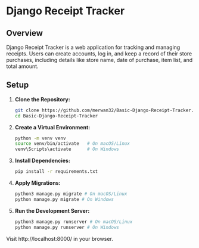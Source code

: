 # Django Receipt Tracker

## Overview

Django Receipt Tracker is a web application for tracking and managing receipts. Users can create accounts, log in, and keep a record of their store purchases, including details like store name, date of purchase, item list, and total amount.


## Setup

1. **Clone the Repository:**

   ```bash
   git clone https://github.com/merwan32/Basic-Django-Receipt-Tracker.git
   cd Basic-Django-Receipt-Tracker

2. **Create a Virtual Environment:**

    ```bash
    python -m venv venv
    source venv/bin/activate   # On macOS/Linux
    venv\Scripts\activate      # On Windows

3. **Install Dependencies:**

    ```bash
    pip install -r requirements.txt

4. **Apply Migrations:**

    ```bash
    python3 manage.py migrate # On macOS/Linux
    python manage.py migrate # On Windows

5. **Run the Development Server:**

    ```bash
    python3 manage.py runserver # On macOS/Linux
    python manage.py runserver # On Windows

Visit http://localhost:8000/ in your browser.

